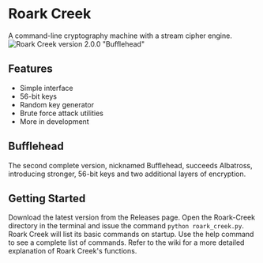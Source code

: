 # Roark Creek
A command-line cryptography machine with a stream cipher engine.
![Roark Creek version 2.0.0 "Bufflehead"](https://imgur.com/TRuAIzN)
## Features
* Simple interface
* 56-bit keys
* Random key generator
* Brute force attack utilities
* More in development
## Bufflehead
The second complete version, nicknamed Bufflehead, succeeds Albatross, introducing stronger, 56-bit keys and two additional layers of encryption. 
## Getting Started
Download the latest version from the Releases page. Open the Roark-Creek directory in the terminal and issue the command `python roark_creek.py`.
Roark Creek will list its basic commands on startup. Use the help command to see a complete list of commands.
Refer to the wiki for a more detailed explanation of Roark Creek's functions.
